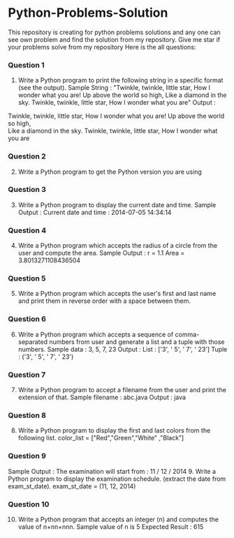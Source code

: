 # Python-Problems-Solution
This repository is creating for python problems solutions and any one can see own problem and find the solution from my repository. Give me star if your problems solve from my repository
Here is the all questions:
### Question 1
1. Write a Python program to print the following string in a specific format (see the output).
Sample String : "Twinkle, twinkle, little star, How I wonder what you are! Up above the world so high, Like a diamond in the sky. Twinkle, twinkle, little star, How I wonder what you are" Output :

Twinkle, twinkle, little star,
	How I wonder what you are! 
		Up above the world so high,   		
		Like a diamond in the sky. 
Twinkle, twinkle, little star, 
	How I wonder what you are
  
### Question 2
2. Write a Python program to get the Python version you are using

### Question 3
3. Write a Python program to display the current date and time.
Sample Output :
Current date and time :
2014-07-05 14:34:14

### Question 4
4. Write a Python program which accepts the radius of a circle from the user and compute the area.
Sample Output :
r = 1.1
Area = 3.8013271108436504

### Question 5
5. Write a Python program which accepts the user's first and last name and print them in reverse order with a space between them.

### Question 6
6. Write a Python program which accepts a sequence of comma-separated numbers from user and generate a list and a tuple with those numbers. 
Sample data : 3, 5, 7, 23
Output :
List : ['3', ' 5', ' 7', ' 23']
Tuple : ('3', ' 5', ' 7', ' 23')

### Question 7
7. Write a Python program to accept a filename from the user and print the extension of that.
Sample filename : abc.java
Output : java

### Question 8
8. Write a Python program to display the first and last colors from the following list. 
color_list = ["Red","Green","White" ,"Black"]

### Question 9
Sample Output : The examination will start from : 11 / 12 / 2014
9. Write a Python program to display the examination schedule. (extract the date from exam_st_date).
exam_st_date = (11, 12, 2014)

### Question 10
10. Write a Python program that accepts an integer (n) and computes the value of n+nn+nnn. 
Sample value of n is 5
Expected Result : 615


